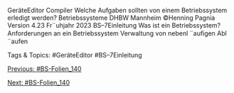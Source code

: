 GeräteEditor Compiler
Welche Aufgaben sollten von einem Betriebssystem erledigt werden?
Betriebssysteme DHBW Mannheim ©Henning Pagnia Version 4.23 Fr¨uhjahr 2023 BS–7Einleitung Was ist ein Betriebssystem?
Anforderungen an ein Betriebssystem
Verwaltung von nebenl ¨auﬁgen Abl ¨aufen

   Tags & Topics:
   #GeräteEditor
   #BS–7Einleitung

[Previous: #BS-Folien_140](BS-Folien_140.md)

[Next: #BS-Folien_140](BS-Folien_140.md)